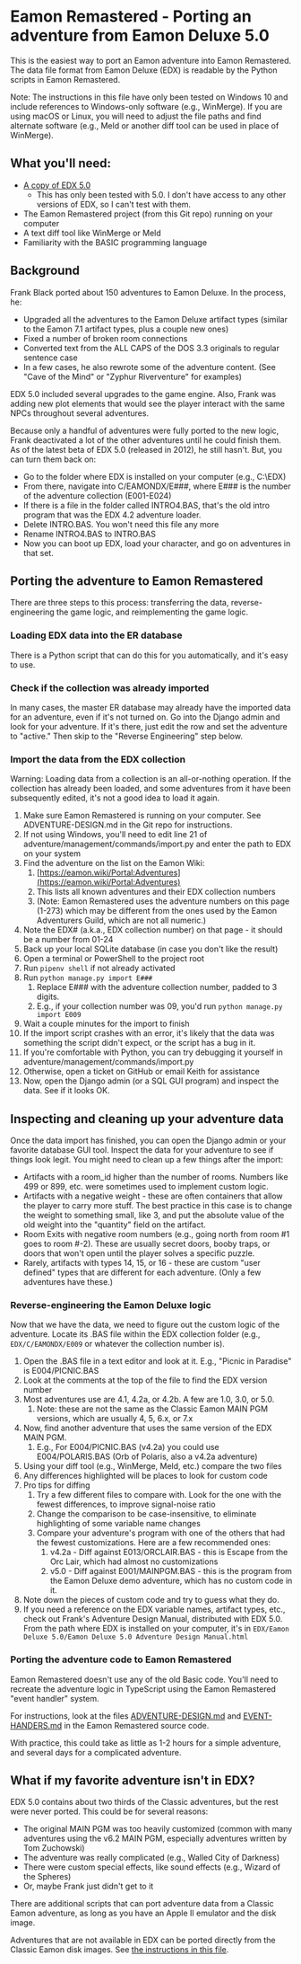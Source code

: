 # Eamon Remastered - Porting an adventure from Eamon Deluxe 5.0

This is the easiest way to port an Eamon adventure into Eamon Remastered. The data file format from Eamon Deluxe (EDX) is readable by the Python scripts in Eamon Remastered.

Note: The instructions in this file have only been tested on Windows 10 and include references to Windows-only software (e.g., WinMerge). If you are using macOS or Linux, you will need to adjust the file paths and find alternate software (e.g., Meld or another diff tool can be used in place of WinMerge).

## What you'll need:

* [A copy of EDX 5.0](https://eamonag.org/pages/eamondx.htm)
  * This has only been tested with 5.0. I don't have access to any other versions of EDX, so I can't test with them. 
* The Eamon Remastered project (from this Git repo) running on your computer
* A text diff tool like WinMerge or Meld
* Familiarity with the BASIC programming language

## Background

Frank Black ported about 150 adventures to Eamon Deluxe. In the process, he:

* Upgraded all the adventures to the Eamon Deluxe artifact types (similar to the Eamon 7.1 artifact types, plus a couple new ones)
* Fixed a number of broken room connections
* Converted text from the ALL CAPS of the DOS 3.3 originals to regular sentence case
* In a few cases, he also rewrote some of the adventure content. (See "Cave of the Mind" or "Zyphur Riverventure" for examples)

EDX 5.0 included several upgrades to the game engine. Also, Frank was adding new plot elements that would see the player interact with the same NPCs throughout several adventures.

Because only a handful of adventures were fully ported to the new logic, Frank deactivated a lot of the other adventures until he could finish them. As of the latest beta of EDX 5.0 (released in 2012), he still hasn't. But, you can turn them back on:

* Go to the folder where EDX is installed on your computer (e.g., C:\EDX)
* From there, navigate into C/EAMONDX/E###, where E### is the number of the adventure collection (E001-E024)
* If there is a file in the folder called INTRO4.BAS, that's the old intro program that was the EDX 4.2 adventure loader.
* Delete INTRO.BAS. You won't need this file any more
* Rename INTRO4.BAS to INTRO.BAS
* Now you can boot up EDX, load your character, and go on adventures in that set.

## Porting the adventure to Eamon Remastered

There are three steps to this process: transferring the data, reverse-engineering the game logic, and reimplementing the game logic.

### Loading EDX data into the ER database

There is a Python script that can do this for you automatically, and it's easy to use.

### Check if the collection was already imported

In many cases, the master ER database may already have the imported data for an adventure, even if it's not turned on. Go into the Django admin and look for your adventure. If it's there, just edit the row and set the adventure to "active." Then skip to the "Reverse Engineering" step below.

### Import the data from the EDX collection

Warning: Loading data from a collection is an all-or-nothing operation. If the collection has already been loaded, and some adventures from it have been subsequently edited, it's not a good idea to load it again.

1. Make sure Eamon Remastered is running on your computer. See ADVENTURE-DESIGN.md in the Git repo for instructions.
1. If not using Windows, you'll need to edit line 21 of adventure/management/commands/import.py and enter the path to EDX on your system
1. Find the adventure on the list on the Eamon Wiki:
    1. [https://eamon.wiki/Portal:Adventures](https://eamon.wiki/Portal:Adventures)
    1. This lists all known adventures and their EDX collection numbers
    1. (Note: Eamon Remastered uses the adventure numbers on this page (1-273) which may be different from the ones used by the Eamon Adventurers Guild, which are not all numeric.)
1. Note the EDX# (a.k.a., EDX collection number) on that page - it should be a number from 01-24
1. Back up your local SQLite database (in case you don't like the result)
1. Open a terminal or PowerShell to the project root
1. Run `pipenv shell` if not already activated
1. Run `python manage.py import E###`
    1. Replace E### with the adventure collection number, padded to 3 digits.
    1. E.g., if your collection number was 09, you'd run `python manage.py import E009`
1. Wait a couple minutes for the import to finish
1. If the import script crashes with an error, it's likely that the data was something the script didn't expect, or the script has a bug in it.
1. If you're comfortable with Python, you can try debugging it yourself in adventure/management/commands/import.py
1. Otherwise, open a ticket on GitHub or email Keith for assistance
1. Now, open the Django admin (or a SQL GUI program) and inspect the data. See if it looks OK.

## Inspecting and cleaning up your adventure data

Once the data import has finished, you can open the Django admin or your favorite database GUI tool. Inspect the data for your adventure to see if things look legit. You might need to clean up a few things after the import:

* Artifacts with a room_id higher than the number of rooms. Numbers like 499 or 899, etc. were sometimes used to implement custom logic.
* Artifacts with a negative weight - these are often containers that allow the player to carry more stuff. The best practice in this case is to change the weight to something small, like 3, and put the absolute value of the old weight into the "quantity" field on the artifact.
* Room Exits with negative room numbers (e.g., going north from room #1 goes to room #-2). These are usually secret doors, booby traps, or doors that won't open until the player solves a specific puzzle.
* Rarely, artifacts with types 14, 15, or 16 - these are custom "user defined" types that are different for each adventure. (Only a few adventures have these.) 

### Reverse-engineering the Eamon Deluxe logic

Now that we have the data, we need to figure out the custom logic of the adventure. Locate its .BAS file within the EDX collection folder (e.g., `EDX/C/EAMONDX/E009` or whatever the collection number is).

1. Open the .BAS file in a text editor and look at it. E.g., "Picnic in Paradise" is E004/PICNIC.BAS
1. Look at the comments at the top of the file to find the EDX version number
1. Most adventures use are 4.1, 4.2a, or 4.2b. A few are 1.0, 3.0, or 5.0.
    1. Note: these are not the same as the Classic Eamon MAIN PGM versions, which are usually 4, 5, 6.x, or 7.x
1. Now, find another adventure that uses the same version of the EDX MAIN PGM. 
    1. E.g., For E004/PICNIC.BAS (v4.2a) you could use E004/POLARIS.BAS (Orb of Polaris, also a v4.2a adventure)
1. Using your diff tool (e.g., WinMerge, Meld, etc.) compare the two files
1. Any differences highlighted will be places to look for custom code
1. Pro tips for diffing
    1. Try a few different files to compare with. Look for the one with the fewest differences, to improve signal-noise ratio
    1. Change the comparison to be case-insensitive, to eliminate highlighting of some variable name changes
    1. Compare your adventure's program with one of the others that had the fewest customizations. Here are a few recommended ones:
        1. v4.2a - Diff against E013/ORCLAIR.BAS - this is Escape from the Orc Lair, which had almost no customizations
        1. v5.0 - Diff against E001/MAINPGM.BAS - this is the program from the Eamon Deluxe demo adventure, which has no custom code in it.
1. Note down the pieces of custom code and try to guess what they do.
1. If you need a reference on the EDX variable names, artifact types, etc., check out Frank's Adventure Design Manual, distributed with EDX 5.0. From the path where EDX is installed on your computer, it's in `EDX/Eamon Deluxe 5.0/Eamon Deluxe 5.0 Adventure Design Manual.html`

### Porting the adventure code to Eamon Remastered

Eamon Remastered doesn't use any of the old Basic code. You'll need to recreate the adventure logic in TypeScript using the Eamon Remastered "event handler" system.

For instructions, look at the files [ADVENTURE-DESIGN.md](ADVENTURE-DESIGN.md) and [EVENT-HANDERS.md](EVENT-HANDERS.md) in the Eamon Remastered source code.

With practice, this could take as little as 1-2 hours for a simple adventure, and several days for a complicated adventure.

## What if my favorite adventure isn't in EDX?

EDX 5.0 contains about two thirds of the Classic adventures, but the rest were never ported. This could be for several reasons:

* The original MAIN PGM was too heavily customized (common with many adventures using the v6.2 MAIN PGM, especially adventures written by Tom Zuchowski)
* The adventure was really complicated (e.g., Walled City of Darkness)
* There were custom special effects, like sound effects (e.g., Wizard of the Spheres)
* Or, maybe Frank just didn't get to it

There are additional scripts that can port adventure data from a Classic Eamon adventure, as long as you have an Apple II emulator and the disk image.

Adventures that are not available in EDX can be ported directly from the Classic Eamon disk images. See [the instructions in this file](PORTING-CLASSIC-ADVENTURES.md).
